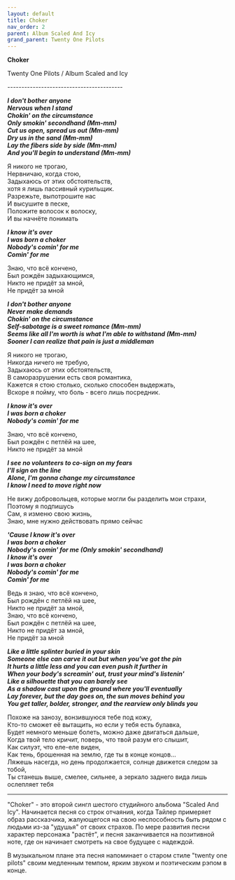 ```yaml
---  
layout: default  
title: Choker  
nav_order: 2  
parent: Album Scaled And Icy  
grand_parent: Twenty One Pilots  
---  
```

   
**Сhoker**
<p>         
Twenty One Pilots / Album Scaled and Icy  
</p>       
-----------------------------------------

**_I don't bother anyone    
Nervous when I stand  
Chokin' on the circumstance     
Only smokin' secondhand (Mm-mm)           
Cut us open, spread us out (Mm-mm)  
Dry us in the sand (Mm-mm)  
Lay the fibers side by side (Mm-mm)  
And you'll begin to understand (Mm-mm)_**  

Я никого не трогаю,  
Нервничаю, когда стою,  
Задыхаюсь от этих обстоятельств,  
хотя я лишь пассивный курильщик.  
Разрежьте, выпотрошите нас  
И высушите в песке,  
Положите волосок к волоску,  
И вы начнёте понимать  

**_I know it's over  
I was born a choker  
Nobody's comin' for me  
Comin' for me_**  

Знаю, что всё кончено,  
Был рождён задыхающимся,  
Никто не придёт за мной,  
Не придёт за мной  

**_I don't bother anyone  
Never make demands  
Chokin' on the circumstance  
Self-sabotage is a sweet romance (Mm-mm)  
Seems like all I'm worth is what I'm able to withstand (Mm-mm)  
Sooner I can realize that pain is just a middleman_**  

Я никого не трогаю,  
Никогда ничего не требую,  
Задыхаюсь от этих обстоятельств,  
В саморазрушении есть своя романтика,  
Кажется я стою столько, сколько способен выдержать,  
Вскоре я пойму, что боль - всего лишь посредник.  

**_I know it's over  
I was born a choker  
Nobody's comin' for me_**  

Знаю, что всё кончено,  
Был рождён с петлёй на шее,  
Никто не придёт за мной  

**_I see no volunteers to co-sign on my fears  
I'll sign on the line  
Alone, I'm gonna change my circumstance  
I know I need to move right now_**  

Не вижу добровольцев, которые могли бы разделить мои страхи,  
Поэтому я подпишусь  
Сам, я изменю свою жизнь,  
Знаю, мне нужно действовать прямо сейчас  

**_'Cause I know it's over  
I was born a choker  
Nobody's comin' for me (Only smokin' secondhand)  
I know it's over  
I was born a choker  
Nobody's comin' for me  
Comin' for me_**  

Ведь я знаю, что всё кончено,  
Был рождён с петлёй на шее,  
Никто не придёт за мной,  
Знаю, что всё кончено,  
Был рождён с петлёй на шее,  
Никто не придёт за мной,  
Не придёт за мной  

**_Like a little splinter buried in your skin  
Someone else can carve it out but when you've got the pin  
It hurts a little less and you can even push it further in  
When your body's screamin' out, trust your mind's listenin'  
Like a silhouette that you can barely see  
As a shadow cast upon the ground where you'll eventually  
Lay forever, but the day goes on, the sun moves behind you  
You get taller, bolder, stronger, and the rearview only blinds you_**  

Похоже на занозу, вонзившуюся тебе под кожу,  
Кто-то сможет её вытащить, но если у тебя есть булавка,  
Будет немного меньше болеть, можно даже двигаться дальше,  
Когда твой тело кричит, поверь, что твой разум его слышит,  
Как силуэт, что еле-еле виден,  
Как тень, брошенная на землю, где ты в конце концов…  
Ляжешь насегда, но день продолжается, солнце движется следом за тобой,  
Ты станешь выше, смелее, сильнее, а зеркало заднего вида лишь ослепляет тебя  
- - -

"Choker" - это второй сингл шестого студийного альбома "Scaled And Icy". Начинается песня со строк отчаяния, когда Тайлер примеряет образ рассказчика, жалующегося на свою неспособность быть рядом с людьми из-за "удушья" от своих страхов. По мере развития песни характер персонажа "растёт", и песня заканчивается на позитивной ноте, где он начинает смотреть на свое будущее с надеждой.  

В музыкальном плане эта песня напоминает о старом стиле "twenty one pilots" своим медленным темпом, ярким звуком и поэтическим рэпом в конце.  
